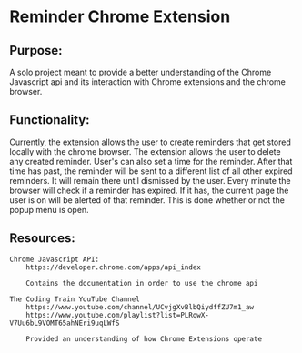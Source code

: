 # Reminder Chrome Extension


## Purpose:
A solo project meant to provide a better understanding of the Chrome Javascript api and its interaction with Chrome extensions and the chrome browser.

## Functionality:
Currently, the extension allows the user to create reminders that get stored locally with the chrome browser. The extension allows the user to delete any created reminder. User's can also set a time for the reminder. After that time has past, the reminder will be sent to a different list of all other expired reminders. It will remain there until dismissed by the user. Every minute the browser will check if a reminder has expired. If it has, the current page the user is on will be alerted of that reminder. This is done whether or not the popup menu is open.

## Resources:
	Chrome Javascript API:
		https://developer.chrome.com/apps/api_index

		Contains the documentation in order to use the chrome api

	The Coding Train YouTube Channel
		https://www.youtube.com/channel/UCvjgXvBlbQiydffZU7m1_aw
		https://www.youtube.com/playlist?list=PLRqwX-V7Uu6bL9VOMT65ahNEri9uqLWfS

		Provided an understanding of how Chrome Extensions operate


